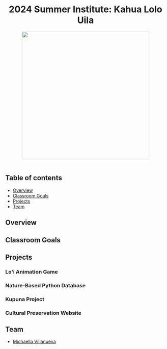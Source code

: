 <h1 style="text-align: center;">2024 Summer Institute: Kahua Lolo Uila</h1>

<div class="text-center" style="display: flex; justify-content: center;">
  <img src="" style="width: 400px; height: auto;" />
</div>


<br>

## Table of contents

* [Overview](#overview)
* [Classroom Goals](#classroom-goals)
* [Projects](#projects)
* [Team](#team)

## Overview

## Classroom Goals

## Projects 

### Lo'i Animation Game

### Nature-Based Python Database

### Kupuna Project

### Cultural Preservation Website

## Team
* [Michaella Villanueva](https://mvchaella.github.io)

